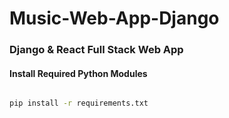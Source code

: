 # Music-Web-App-Django

### Django & React Full Stack Web App

#### Install Required Python Modules

```bash

pip install -r requirements.txt

```
